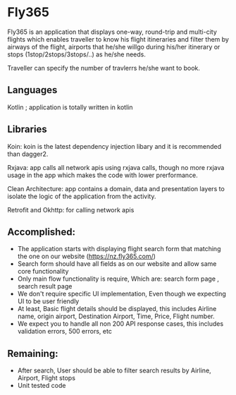 # Fly365

Fly365 is an application that displays one-way, round-trip and multi-city flights which enables traveller to know his flight itineraries 
and filter them by airways of the flight, airports that he/she willgo during his/her itinerary or stops (1stop/2stops/3stops/..) as he/she
needs.

Traveller can specify the number of travlerrs he/she want to book.



## Languages
Kotlin ; application is totally written in kotlin

## Libraries

Koin: koin is the latest dependency injection libary and it is recommended than dagger2.

Rxjava: app calls all network apis using rxjava calls, though no more rxjava usage in the app which makes the code with lower prerformance.

Clean Architecture: app contains a domain, data and presentation layers to isolate the logic of the application from the activity.

Retrofit and Okhttp: for calling network apis



## Accomplished:
- The application starts with displaying flight search form that matching the one on our website (https://nz.fly365.com/)
- Search form should have all fields as on our website and allow same core functionality
- Only main flow functionality is require, Which are: search form page , search result page
- We don't require specific UI implementation, Even though we expecting UI to be user friendly
- At least, Basic flight details should be displayed, this includes Airline name, origin airport, Destination Airport, Time, Price, Flight number.
- We expect you to handle all non 200 API response cases, this includes validation errors, 500 errors, etc

## Remaining:

- After search, User should be able to filter search results by Airline, Airport, Flight stops
- Unit tested code
